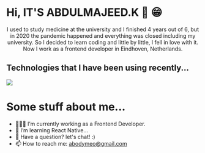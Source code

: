 # Hi, IT'S ABDULMAJEED.K 👋 😁

<p align="center">
  I used to study medicine at the university and I finished 4 years out of 6, but in 2020 the pandemic happened and everything was closed including my university. So I decided to learn coding and little by little, I fell in love with it. Now I work as a frontend developer in Eindhoven, Netherlands.
</p>

<p align="center">
  <h2>Technologies that I have been using recently...</h2>
  <img align="center" src="https://github-readme-stats.vercel.app/api/top-langs/?username=Abdulmajeedkutaibani&layout=compact&theme=tokyonight&langs_count=10" />
</p>

# Some stuff about me...
- 👨🏻‍💻 I’m currently working as a Frontend Developer.
- 🌱 I’m learning React Native...
- 💬 Have a question? let's chat! :)
- 📫 How to reach me: abodymeo@gmail.com
